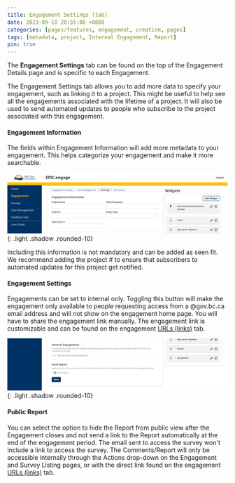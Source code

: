 ```yaml
---
title: Engagement Settings (tab)
date: 2023-09-18 20:55:00 +0800
categories: [pages/features, engagement, creation, pages]
tags: [metadata, project, Internal Engagement, Report]
pin: true
---
```

The **Engagement Settings** tab can be found on the top of the Engagement Details page and is specific to each Engagement.

The Engagement Settings tab allows you to add more data to specify your engagement, such as linking it to a project. This might be useful to help see all the engagements associated with the lifetime of a project. It will also be used to send automated updates to people who subscribe to the project associated with this engagement.  
#### Engagement Information  
The fields within Engagement Information will add more metadata to your engagement. This helps categorize your engagement and make it more searchable.  

![Engagement Info](/assets/UserGuideImages/Images/engagement-settings/engagement-settings-information-box.png){: .light .shadow .rounded-10}  

Including this information is not mandatory and can be added as seen fit. We recommend adding the project # to ensure that subscribers to automated updates for this project get notified.

#### Engagement Settings  
Engagements can be set to internal only. Toggling this button will make the engagement only available to people requesting access from a @gov.bc.ca email address and will not show on the engagement home page. You will have to share the engagement link manually. The engagement link is customizable and can be found on the engagement [URLs (links)](/met-guide/posts/engagement-URLs/) tab.

![Engagement Settings](/assets/UserGuideImages/Images/engagement-settings/engagement-settings-engagement-settings-box.png){: .light .shadow .rounded-10}  

#### Public Report
You can select the option to hide the Report from public view after the Engagement closes and not send a link to the Report automatically at the end of the engagement period. The email sent to access the survey won't include a link to access the survey. The Comments/Report will only be accessible internally through the Actions drop-down on the Engagement and Survey Listing pages, or with the direct link found on the engagement [URLs (links)](/met-guide/posts/engagement-URLs/) tab.
